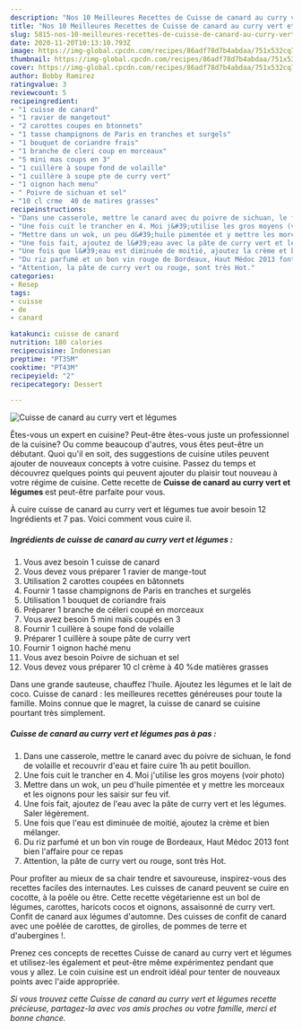 ```yaml
---
description: "Nos 10 Meilleures Recettes de Cuisse de canard au curry vert et légumes"
title: "Nos 10 Meilleures Recettes de Cuisse de canard au curry vert et légumes"
slug: 5815-nos-10-meilleures-recettes-de-cuisse-de-canard-au-curry-vert-et-legumes
date: 2020-11-20T10:13:10.793Z
image: https://img-global.cpcdn.com/recipes/86adf78d7b4abdaa/751x532cq70/cuisse-de-canard-au-curry-vert-et-legumes-photo-principale-de-la-recette.jpg
thumbnail: https://img-global.cpcdn.com/recipes/86adf78d7b4abdaa/751x532cq70/cuisse-de-canard-au-curry-vert-et-legumes-photo-principale-de-la-recette.jpg
cover: https://img-global.cpcdn.com/recipes/86adf78d7b4abdaa/751x532cq70/cuisse-de-canard-au-curry-vert-et-legumes-photo-principale-de-la-recette.jpg
author: Bobby Ramirez
ratingvalue: 3
reviewcount: 5
recipeingredient:
- "1 cuisse de canard"
- "1 ravier de mangetout"
- "2 carottes coupes en btonnets"
- "1 tasse champignons de Paris en tranches et surgels"
- "1 bouquet de coriandre frais"
- "1 branche de cleri coup en morceaux"
- "5 mini mas coups en 3"
- "1 cuillère à soupe fond de volaille"
- "1 cuillère à soupe pte de curry vert"
- "1 oignon hach menu"
- " Poivre de sichuan et sel"
- "10 cl crme  40 de matires grasses"
recipeinstructions:
- "Dans une casserole, mettre le canard avec du poivre de sichuan, le fond de volaille et recouvrir d&#39;eau et faire cuire 1h au petit bouillon."
- "Une fois cuit le trancher en 4. Moi j&#39;utilise les gros moyens (voir photo)"
- "Mettre dans un wok, un peu d&#39;huile pimentée et y mettre les morceaux et les oignons pour les saisir sur feu vif."
- "Une fois fait, ajoutez de l&#39;eau avec la pâte de curry vert et les légumes. Saler légèrement."
- "Une fois que l&#39;eau est diminuée de moitié, ajoutez la crème et bien mélanger."
- "Du riz parfumé et un bon vin rouge de Bordeaux, Haut Médoc 2013 font bien l&#39;affaire pour ce repas"
- "Attention, la pâte de curry vert ou rouge, sont très Hot."
categories:
- Resep
tags:
- cuisse
- de
- canard

katakunci: cuisse de canard 
nutrition: 180 calories
recipecuisine: Indonesian
preptime: "PT35M"
cooktime: "PT43M"
recipeyield: "2"
recipecategory: Dessert

---
```



![Cuisse de canard au curry vert et légumes](https://img-global.cpcdn.com/recipes/86adf78d7b4abdaa/751x532cq70/cuisse-de-canard-au-curry-vert-et-legumes-photo-principale-de-la-recette.jpg)

Êtes-vous un expert en cuisine? Peut-être êtes-vous juste un professionnel de la cuisine? Ou comme beaucoup d'autres, vous êtes peut-être un débutant. Quoi qu'il en soit, des suggestions de cuisine utiles peuvent ajouter de nouveaux concepts à votre cuisine. Passez du temps et découvrez quelques points qui peuvent ajouter du plaisir tout nouveau à votre régime de cuisine. Cette recette de <strong> Cuisse de canard au curry vert et légumes </strong> est peut-être parfaite pour vous.

<!--inarticleads1-->

À cuire cuisse de canard au curry vert et légumes tue avoir besoin 12 Ingrédients et 7 pas. Voici comment vous cuire il.

##### Ingrédients de cuisse de canard au curry vert et légumes :

1. Vous avez besoin 1 cuisse de canard
1. Vous devez vous préparer 1 ravier de mange-tout
1. Utilisation 2 carottes coupées en bâtonnets
1. Fournir 1 tasse champignons de Paris en tranches et surgelés
1. Utilisation 1 bouquet de coriandre frais
1. Préparer 1 branche de céleri coupé en morceaux
1. Vous avez besoin 5 mini maïs coupés en 3
1. Fournir 1 cuillère à soupe fond de volaille
1. Préparer 1 cuillère à soupe pâte de curry vert
1. Fournir 1 oignon haché menu
1. Vous avez besoin  Poivre de sichuan et sel
1. Vous devez vous préparer 10 cl crème à 40 %de matières grasses


Dans une grande sauteuse, chauffez l&#39;huile. Ajoutez les légumes et le lait de coco. Cuisse de canard : les meilleures recettes généreuses pour toute la famille. Moins connue que le magret, la cuisse de canard se cuisine pourtant très simplement. 

<!--inarticleads2-->

##### Cuisse de canard au curry vert et légumes pas à pas :

1. Dans une casserole, mettre le canard avec du poivre de sichuan, le fond de volaille et recouvrir d&#39;eau et faire cuire 1h au petit bouillon.
1. Une fois cuit le trancher en 4. Moi j&#39;utilise les gros moyens (voir photo)
1. Mettre dans un wok, un peu d&#39;huile pimentée et y mettre les morceaux et les oignons pour les saisir sur feu vif.
1. Une fois fait, ajoutez de l&#39;eau avec la pâte de curry vert et les légumes. Saler légèrement.
1. Une fois que l&#39;eau est diminuée de moitié, ajoutez la crème et bien mélanger.
1. Du riz parfumé et un bon vin rouge de Bordeaux, Haut Médoc 2013 font bien l&#39;affaire pour ce repas
1. Attention, la pâte de curry vert ou rouge, sont très Hot.


Pour profiter au mieux de sa chair tendre et savoureuse, inspirez-vous des recettes faciles des internautes. Les cuisses de canard peuvent se cuire en cocotte, à la poêle ou être. Cette recette végétarienne est un bol de légumes, carottes, haricots cocos et oignons, assaisonné de curry vert. Confit de canard aux légumes d&#39;automne. Des cuisses de confit de canard avec une poêlée de carottes, de girolles, de pommes de terre et d&#39;aubergines !. 

<!--inarticleads1-->

<p>
Prenez ces concepts de recettes Cuisse de canard au curry vert et légumes et utilisez-les également et peut-être même expérimentez pendant que vous y allez. Le coin cuisine est un endroit idéal pour tenter de nouveaux points avec l'aide appropriée.
</p>

<p>
<i>Si vous trouvez cette Cuisse de canard au curry vert et légumes recette précieuse, partagez-la avec vos amis proches ou votre famille, merci et bonne chance.</i>
</p>
